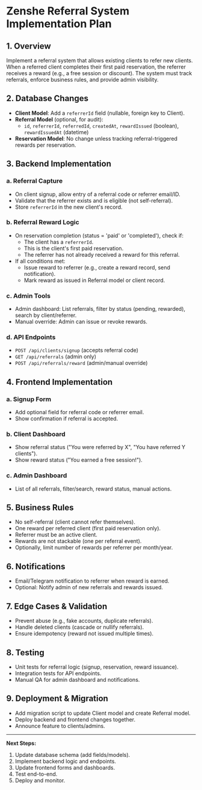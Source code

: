 # Zenshe Referral System Implementation Plan

## 1. Overview
Implement a referral system that allows existing clients to refer new clients. When a referred client completes their first paid reservation, the referrer receives a reward (e.g., a free session or discount). The system must track referrals, enforce business rules, and provide admin visibility.

## 2. Database Changes
- **Client Model**: Add a `referrerId` field (nullable, foreign key to Client).
- **Referral Model** (optional, for audit):
  - `id`, `referrerId`, `referredId`, `createdAt`, `rewardIssued` (boolean), `rewardIssuedAt` (datetime)
- **Reservation Model**: No change unless tracking referral-triggered rewards per reservation.

## 3. Backend Implementation
### a. Referral Capture
- On client signup, allow entry of a referral code or referrer email/ID.
- Validate that the referrer exists and is eligible (not self-referral).
- Store `referrerId` in the new client's record.

### b. Referral Reward Logic
- On reservation completion (status = 'paid' or 'completed'), check if:
  - The client has a `referrerId`.
  - This is the client's first paid reservation.
  - The referrer has not already received a reward for this referral.
- If all conditions met:
  - Issue reward to referrer (e.g., create a reward record, send notification).
  - Mark reward as issued in Referral model or client record.

### c. Admin Tools
- Admin dashboard: List referrals, filter by status (pending, rewarded), search by client/referrer.
- Manual override: Admin can issue or revoke rewards.

### d. API Endpoints
- `POST /api/clients/signup` (accepts referral code)
- `GET /api/referrals` (admin only)
- `POST /api/referrals/reward` (admin/manual override)

## 4. Frontend Implementation
### a. Signup Form
- Add optional field for referral code or referrer email.
- Show confirmation if referral is accepted.

### b. Client Dashboard
- Show referral status ("You were referred by X", "You have referred Y clients").
- Show reward status ("You earned a free session!").

### c. Admin Dashboard
- List of all referrals, filter/search, reward status, manual actions.

## 5. Business Rules
- No self-referral (client cannot refer themselves).
- One reward per referred client (first paid reservation only).
- Referrer must be an active client.
- Rewards are not stackable (one per referral event).
- Optionally, limit number of rewards per referrer per month/year.

## 6. Notifications
- Email/Telegram notification to referrer when reward is earned.
- Optional: Notify admin of new referrals and rewards issued.

## 7. Edge Cases & Validation
- Prevent abuse (e.g., fake accounts, duplicate referrals).
- Handle deleted clients (cascade or nullify referrals).
- Ensure idempotency (reward not issued multiple times).

## 8. Testing
- Unit tests for referral logic (signup, reservation, reward issuance).
- Integration tests for API endpoints.
- Manual QA for admin dashboard and notifications.

## 9. Deployment & Migration
- Add migration script to update Client model and create Referral model.
- Deploy backend and frontend changes together.
- Announce feature to clients/admins.

---
**Next Steps:**
1. Update database schema (add fields/models).
2. Implement backend logic and endpoints.
3. Update frontend forms and dashboards.
4. Test end-to-end.
5. Deploy and monitor.
